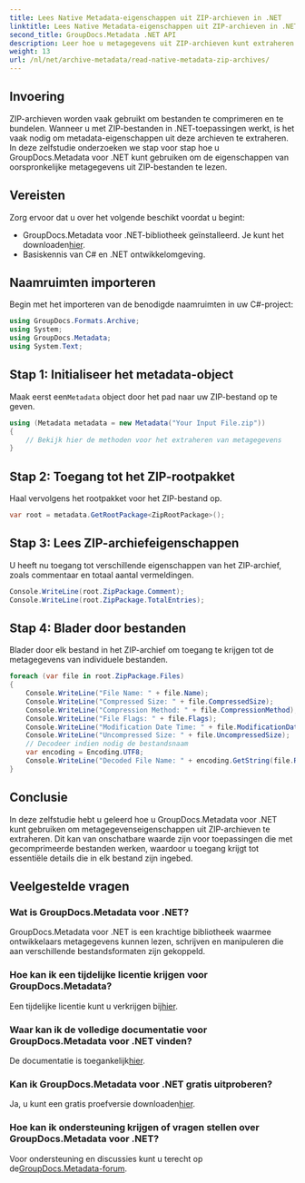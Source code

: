 ```yaml
---
title: Lees Native Metadata-eigenschappen uit ZIP-archieven in .NET
linktitle: Lees Native Metadata-eigenschappen uit ZIP-archieven in .NET
second_title: GroupDocs.Metadata .NET API
description: Leer hoe u metagegevens uit ZIP-archieven kunt extraheren met GroupDocs.Metadata voor .NET. Ontdek stapsgewijze instructies voor het lezen van native eigenschappen.
weight: 13
url: /nl/net/archive-metadata/read-native-metadata-zip-archives/
---
```

## Invoering
ZIP-archieven worden vaak gebruikt om bestanden te comprimeren en te bundelen. Wanneer u met ZIP-bestanden in .NET-toepassingen werkt, is het vaak nodig om metadata-eigenschappen uit deze archieven te extraheren. In deze zelfstudie onderzoeken we stap voor stap hoe u GroupDocs.Metadata voor .NET kunt gebruiken om de eigenschappen van oorspronkelijke metagegevens uit ZIP-bestanden te lezen.
## Vereisten
Zorg ervoor dat u over het volgende beschikt voordat u begint:
- GroupDocs.Metadata voor .NET-bibliotheek geïnstalleerd. Je kunt het downloaden[hier](https://releases.groupdocs.com/metadata/net/).
- Basiskennis van C# en .NET ontwikkelomgeving.

## Naamruimten importeren
Begin met het importeren van de benodigde naamruimten in uw C#-project:
```csharp
using GroupDocs.Formats.Archive;
using System;
using GroupDocs.Metadata;
using System.Text;
```
## Stap 1: Initialiseer het metadata-object
 Maak eerst een`Metadata` object door het pad naar uw ZIP-bestand op te geven.
```csharp
using (Metadata metadata = new Metadata("Your Input File.zip"))
{
    // Bekijk hier de methoden voor het extraheren van metagegevens
}
```
## Stap 2: Toegang tot het ZIP-rootpakket
Haal vervolgens het rootpakket voor het ZIP-bestand op.
```csharp
var root = metadata.GetRootPackage<ZipRootPackage>();
```
## Stap 3: Lees ZIP-archiefeigenschappen
U heeft nu toegang tot verschillende eigenschappen van het ZIP-archief, zoals commentaar en totaal aantal vermeldingen.
```csharp
Console.WriteLine(root.ZipPackage.Comment);
Console.WriteLine(root.ZipPackage.TotalEntries);
```
## Stap 4: Blader door bestanden
Blader door elk bestand in het ZIP-archief om toegang te krijgen tot de metagegevens van individuele bestanden.
```csharp
foreach (var file in root.ZipPackage.Files)
{
    Console.WriteLine("File Name: " + file.Name);
    Console.WriteLine("Compressed Size: " + file.CompressedSize);
    Console.WriteLine("Compression Method: " + file.CompressionMethod);
    Console.WriteLine("File Flags: " + file.Flags);
    Console.WriteLine("Modification Date Time: " + file.ModificationDateTime);
    Console.WriteLine("Uncompressed Size: " + file.UncompressedSize);
    // Decodeer indien nodig de bestandsnaam
    var encoding = Encoding.UTF8;
    Console.WriteLine("Decoded File Name: " + encoding.GetString(file.RawName));
}
```

## Conclusie
In deze zelfstudie hebt u geleerd hoe u GroupDocs.Metadata voor .NET kunt gebruiken om metagegevenseigenschappen uit ZIP-archieven te extraheren. Dit kan van onschatbare waarde zijn voor toepassingen die met gecomprimeerde bestanden werken, waardoor u toegang krijgt tot essentiële details die in elk bestand zijn ingebed.

## Veelgestelde vragen
### Wat is GroupDocs.Metadata voor .NET?
GroupDocs.Metadata voor .NET is een krachtige bibliotheek waarmee ontwikkelaars metagegevens kunnen lezen, schrijven en manipuleren die aan verschillende bestandsformaten zijn gekoppeld.
### Hoe kan ik een tijdelijke licentie krijgen voor GroupDocs.Metadata?
 Een tijdelijke licentie kunt u verkrijgen bij[hier](https://purchase.groupdocs.com/temporary-license/).
### Waar kan ik de volledige documentatie voor GroupDocs.Metadata voor .NET vinden?
 De documentatie is toegankelijk[hier](https://tutorials.groupdocs.com/metadata/net/).
### Kan ik GroupDocs.Metadata voor .NET gratis uitproberen?
 Ja, u kunt een gratis proefversie downloaden[hier](https://releases.groupdocs.com/).
### Hoe kan ik ondersteuning krijgen of vragen stellen over GroupDocs.Metadata voor .NET?
 Voor ondersteuning en discussies kunt u terecht op de[GroupDocs.Metadata-forum](https://forum.groupdocs.com/c/metadata/14).